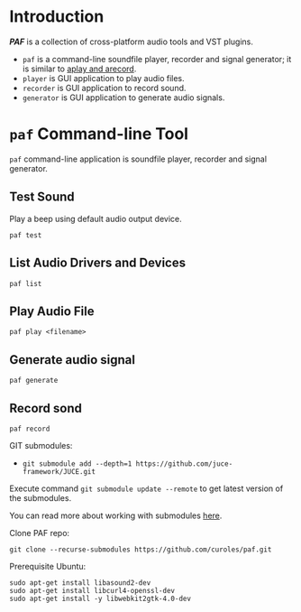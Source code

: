 # Introduction

***PAF*** is a collection of cross-platform audio tools and VST plugins.

- `paf` is a command-line soundfile player, recorder and signal generator;
  it is similar to [aplay and arecord](https://linux.die.net/man/1/aplay).
- `player` is GUI application to play audio files.
- `recorder` is GUI application to record sound.
- `generator` is GUI application to generate audio signals.

# `paf` Command-line Tool

`paf` command-line application is soundfile player, recorder and signal generator.

## Test Sound

Play a beep using default audio output device.

```shell
paf test
```

## List Audio Drivers and Devices


```shell
paf list
```

## Play Audio File

```shell
paf play <filename>
```

## Generate audio signal

```shell
paf generate
```

## Record sond

```shell
paf record
```



GIT submodules:

- `git submodule add --depth=1 https://github.com/juce-framework/JUCE.git`

Execute command `git submodule update --remote` to get latest version of the submodules.

You can read more about working with submodules [here](https://git-scm.com/book/en/v2/Git-Tools-Submodules).

Clone PAF repo:

```shell
git clone --recurse-submodules https://github.com/curoles/paf.git
```


Prerequisite Ubuntu:

```
sudo apt-get install libasound2-dev
sudo apt-get install libcurl4-openssl-dev
sudo apt-get install -y libwebkit2gtk-4.0-dev
```
